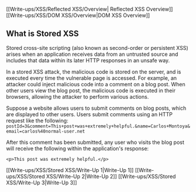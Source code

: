 [[Write-ups/XSS/Reflected XSS/Overview| Reflected XSS Overview]]
[[Write-ups/XSS/DOM XSS/Overview|DOM XSS Overview]]

## What is Stored XSS

Stored cross-site scripting (also known as second-order or persistent XSS) arises when an application receives data from an untrusted source and includes that data within its later HTTP responses in an unsafe way.

In a stored XSS attack, the malicious code is stored on the server, and is executed every time the vulnerable page is accessed. For example, an attacker could inject malicious code into a comment on a blog post. When other users view the blog post, the malicious code is executed in their browsers, allowing the attacker to perform various actions.

Suppose a website allows users to submit comments on blog posts, which are displayed to other users. Users submit comments using an HTTP request like the following:
`postId=3&comment=This+post+was+extremely+helpful.&name=Carlos+Montoya&email=carlos%40normal-user.net`

After this comment has been submitted, any user who visits the blog post will receive the following within the application's response:

`<p>This post was extremely helpful.</p>`

[[Write-ups/XSS/Stored XSS/Write-Up 1|Write-Up 1]]
[[Write-ups/XSS/Stored XSS/Write-Up 2|Write-Up 2]]
[[Write-ups/XSS/Stored XSS/Write-Up 3|Write-Up 3]]
